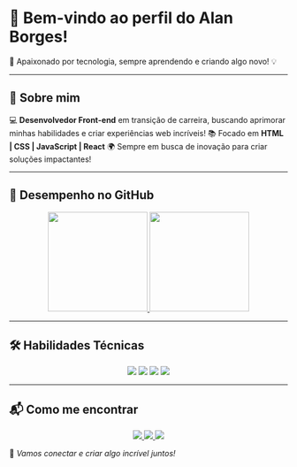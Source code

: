 # 👋 Bem-vindo ao perfil do Alan Borges!

🚀 Apaixonado por tecnologia, sempre aprendendo e criando algo novo! 💡

---

## 🎯 Sobre mim

💻 **Desenvolvedor Front-end** em transição de carreira, buscando aprimorar minhas habilidades e criar experiências web incríveis!
📚 Focado em **HTML | CSS | JavaScript | React**
🌍 Sempre em busca de inovação para criar soluções impactantes!

---

## 📌 Desempenho no GitHub

<div align="center">
  <a href="https://github.com/alanborgesdev">
    <img height="180em" src="https://github-readme-stats.vercel.app/api?username=alanborgesdev&show_icons=true&theme=radical&include_all_commits=true&count_private=true"/>
    <img height="180em" src="https://github-readme-stats.vercel.app/api/top-langs/?username=alanborgesdev&layout=compact&langs_count=6&theme=radical"/>
  </a>
</div>

---

## 🛠️ Habilidades Técnicas

<div align="center">
  <img src="https://img.shields.io/badge/HTML-E34F26?style=for-the-badge&logo=html5&logoColor=white" />
  <img src="https://img.shields.io/badge/CSS-1572B6?style=for-the-badge&logo=css3&logoColor=white" />
  <img src="https://img.shields.io/badge/JavaScript-F7DF1E?style=for-the-badge&logo=javascript&logoColor=black" />
  <img src="https://img.shields.io/badge/React-61DAFB?style=for-the-badge&logo=react&logoColor=black" />
</div>

---

## 📬 Como me encontrar

<div align="center">
  <a href="mailto:alanborges05@gmail.com">
    <img src="https://img.shields.io/badge/Gmail-D14836?style=for-the-badge&logo=gmail&logoColor=white" />
  </a>
  <a href="https://www.linkedin.com/in/alanborges05" target="_blank">
    <img src="https://img.shields.io/badge/LinkedIn-0077B5?style=for-the-badge&logo=linkedin&logoColor=white" />
  </a>
  <a href="https://instagram.com/alanborges.dev" target="_blank">
    <img src="https://img.shields.io/badge/Instagram-E4405F?style=for-the-badge&logo=instagram&logoColor=white" />
  </a>
</div>

🚀 *Vamos conectar e criar algo incrível juntos!*
